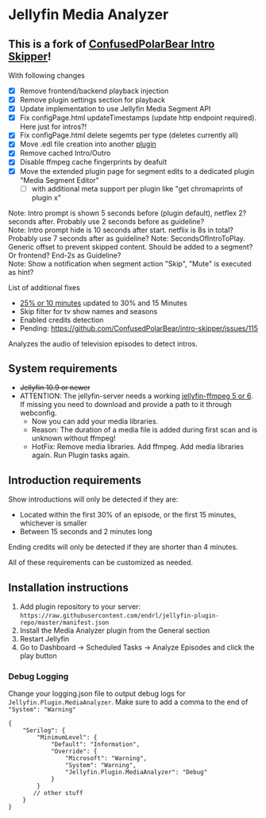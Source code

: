 # Jellyfin Media Analyzer

## This is a fork of [ConfusedPolarBear Intro Skipper](https://github.com/ConfusedPolarBear/intro-skipper)!

With following changes

- [x] Remove frontend/backend playback injection
- [x] Remove plugin settings section for playback
- [X] Update implementation to use Jellyfin Media Segment API
- [x] Fix configPage.html updateTimestamps (update http endpoint required). Here just for intros?!
- [x] Fix configPage.html delete segemts per type (deletes currently all)
- [x] Move .edl file creation into another [plugin](<https://github.com/endrl/jellyfin-plugin-edl>)
- [x] Remove cached Intro/Outro
- [x] Disable ffmpeg cache fingerprints by deafult
- [x] Move the extended plugin page for segment edits to a dedicated plugin "Media Segment Editor"
  - [ ] with additional meta support per plugin like "get chromaprints of plugin x"

Note: Intro prompt is shown 5 seconds before (plugin default), netflex 2? seconds after. Probably use 2 seconds before as guideline? \
Note: Intro prompt hide is 10 seconds after start. netflix is 8s in total? Probably use 7 seconds after as guideline?
Note: SecondsOfIntroToPlay. Generic offset to prevent skipped content. Should be added to a segment? Or frontend? End-2s as Guideline? \
Note: Show a notification when segment action "Skip", "Mute" is executed as hint?

List of additional fixes

- [25% or 10 minutes](https://github.com/ConfusedPolarBear/intro-skipper/issues/139) updated to 30% and 15 Minutes
- Skip filter for tv show names and seasons
- Enabled credits detection
- Pending: <https://github.com/ConfusedPolarBear/intro-skipper/issues/115>

Analyzes the audio of television episodes to detect intros.

## System requirements

- ~~Jellyfin  10.9 or newer~~
- ATTENTION: The jellyfin-server needs a working [jellyfin-ffmpeg 5 or 6](https://github.com/jellyfin/jellyfin-ffmpeg/releases). If missing you need to download and provide a path to it through webconfig.
  - Now you can add your media libraries.
  - Reason: The duration of a media file is added during first scan and is unknown without ffmpeg!
  - HotFix: Remove media libraries. Add ffmpeg. Add media libraries again. Run Plugin tasks again.

## Introduction requirements

Show introductions will only be detected if they are:

- Located within the first 30% of an episode, or the first 15 minutes, whichever is smaller
- Between 15 seconds and 2 minutes long

Ending credits will only be detected if they are shorter than 4 minutes.

All of these requirements can be customized as needed.

## Installation instructions

1. Add plugin repository to your server: `https://raw.githubusercontent.com/endrl/jellyfin-plugin-repo/master/manifest.json`
2. Install the Media Analyzer plugin from the General section
3. Restart Jellyfin
4. Go to Dashboard -> Scheduled Tasks -> Analyze Episodes and click the play button

### Debug Logging

Change your logging.json file to output debug logs for `Jellyfin.Plugin.MediaAnalyzer`. Make sure to add a comma to the end of `"System": "Warning"`

```jsonc
{
    "Serilog": {
        "MinimumLevel": {
            "Default": "Information",
            "Override": {
                "Microsoft": "Warning",
                "System": "Warning",
                "Jellyfin.Plugin.MediaAnalyzer": "Debug"
            }
        }
       // other stuff
    }
}
```
